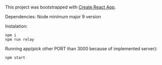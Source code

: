 This project was bootstrapped with [Create React App](https://github.com/facebook/create-react-app).

Dependencies:
Node minimum major 9 version

Instalation:
```
npm i
npm run relay
```

Running app(pick other PORT than 3000 because of implemented server):
```
npm start
```